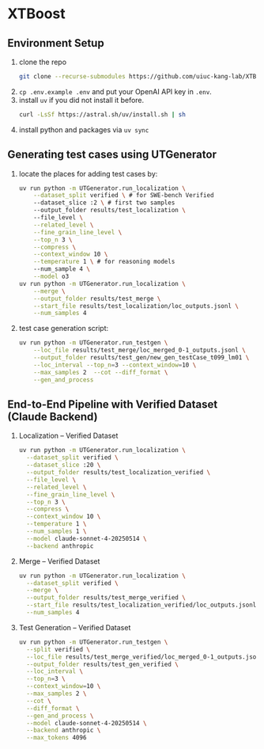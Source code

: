 # XTBoost

## Environment Setup

1. clone the repo
    ```bash
    git clone --recurse-submodules https://github.com/uiuc-kang-lab/XTBoost.git
    ```
2. `cp .env.example .env` and put your OpenAI API key in `.env`.
3. install `uv` if you did not install it before.
    ```bash
    curl -LsSf https://astral.sh/uv/install.sh | sh
    ```
4. install python and packages via `uv sync`

## Generating test cases using UTGenerator

1. locate the places for adding test cases by:
    ```bash
    uv run python -m UTGenerator.run_localization \
        --dataset_split verified \ # for SWE-bench Verified
        --dataset_slice :2 \ # first two samples
        --output_folder results/test_localization \ 
        --file_level \
        --related_level \
        --fine_grain_line_level \
        --top_n 3 \
        --compress \
        --context_window 10 \
        --temperature 1 \ # for reasoning models
        --num_sample 4 \
        --model o3
    uv run python -m UTGenerator.run_localization \
        --merge \
        --output_folder results/test_merge \
        --start_file results/test_localization/loc_outputs.jsonl \
        --num_samples 4
    ```

3. test case generation script:
    ```bash
    uv run python -m UTGenerator.run_testgen \
        --loc_file results/test_merge/loc_merged_0-1_outputs.jsonl \
        --output_folder results/test_gen/new_gen_testCase_t099_lm01 \
        --loc_interval --top_n=3 --context_window=10 \
        --max_samples 2  --cot --diff_format \
        --gen_and_process 
    ```

## End-to-End Pipeline with Verified Dataset (Claude Backend)
1. Localization – Verified Dataset
    ```bash
    uv run python -m UTGenerator.run_localization \
      --dataset_split verified \
      --dataset_slice :20 \
      --output_folder results/test_localization_verified \
      --file_level \
      --related_level \
      --fine_grain_line_level \
      --top_n 3 \
      --compress \
      --context_window 10 \
      --temperature 1 \
      --num_samples 1 \
      --model claude-sonnet-4-20250514 \
      --backend anthropic
    ```
2. Merge – Verified Dataset
    ```bash
    uv run python -m UTGenerator.run_localization \
      --dataset_split verified \
      --merge \
      --output_folder results/test_merge_verified \
      --start_file results/test_localization_verified/loc_outputs.jsonl \
      --num_samples 4
    ```
3. Test Generation – Verified Dataset
    ```bash
    uv run python -m UTGenerator.run_testgen \
      --split verified \
      --loc_file results/test_merge_verified/loc_merged_0-1_outputs.jsonl \
      --output_folder results/test_gen_verified \
      --loc_interval \
      --top_n=3 \
      --context_window=10 \
      --max_samples 2 \
      --cot \
      --diff_format \
      --gen_and_process \
      --model claude-sonnet-4-20250514 \
      --backend anthropic \
      --max_tokens 4096
    ```
